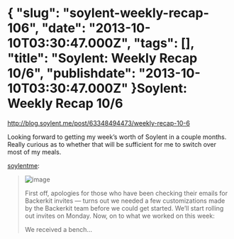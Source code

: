 {
    "slug": "soylent-weekly-recap-106",
    "date": "2013-10-10T03:30:47.000Z",
    "tags": [],
    "title": "Soylent: Weekly Recap 10/6",
    "publishdate": "2013-10-10T03:30:47.000Z"
}Soylent: Weekly Recap 10/6
==========================




<http://blog.soylent.me/post/63348494473/weekly-recap-10-6>

Looking forward to getting my week’s worth of Soylent in a couple
months. Really curious as to whether that will be sufficient for me to
switch over most of my meals.

[soylentme](http://blog.soylent.me/post/63348494473/weekly-recap-10-6):

> ![image](http://media.tumblr.com/583b6534c2f08d8684861fc91bc552ab/tumblr_inline_mua78c8PUp1r3wc1e.jpg)
>
> First off, apologies for those who have been checking their emails for
> Backerkit invites — turns out we needed a few customizations made by
> the Backerkit team before we could get started. We’ll start rolling
> out invites on Monday. Now, on to what we worked on this week:
>
> We received a bench…

